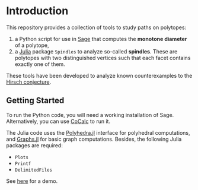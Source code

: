 # Introduction

This repository provides a collection of tools to study paths on polytopes:
1. a Python script for use in [Sage](https://www.sagemath.org/) that computes the **monotone diameter** of a polytope,
2. a [Julia](https://julialang.org/) package `Spindles` to analyze so-called **spindles**. These are polytopes with two distinguished vertices such that each facet contains exactly one of them. 

These tools have been developed to analyze known counterexamples to the [Hirsch conjecture](https://en.wikipedia.org/wiki/Hirsch_conjecture).


## Getting Started

To run the Python code, you will need a working installation of Sage. Alternatively, you can use [CoCalc](https://cocalc.com/) to run it.

The Julia code uses the [Polyhedra.jl](https://juliapolyhedra.github.io/Polyhedra.jl/) interface for polyhedral computations, and [Graphs.jl](https://juliagraphs.org/Graphs.jl/) for basic graph computations. 
Besides, the following Julia packages are required:

* `Plots`
* `Printf`
* `DelimitedFiles`

See [here](Spindles/examples/Demo.ipynb) for a demo.